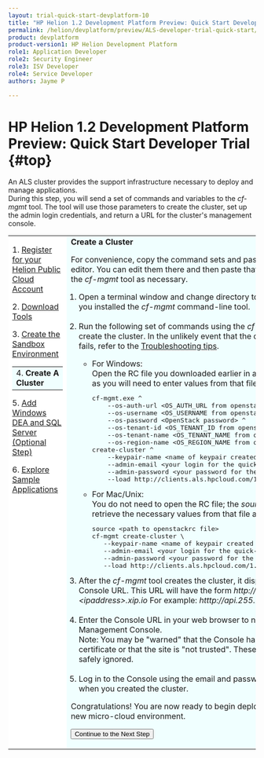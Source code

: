 ```yaml
---
layout: trial-quick-start-devplatform-10
title: "HP Helion 1.2 Development Platform Preview: Quick Start Developer Trial Step 4"
permalink: /helion/devplatform/preview/ALS-developer-trial-quick-start/4/
product: devplatform
product-version1: HP Helion Development Platform
role1: Application Developer
role2: Security Engineer
role3: ISV Developer 
role4: Service Developer
authors: Jayme P

---
```

<!--UNDER REVISION-->

<script>
function PageRefresh {
onLoad="window.refresh"
}
PageRefresh();
</script>

# HP Helion 1.2 Development Platform Preview: Quick Start Developer Trial {#top}

An ALS cluster provides the support infrastructure necessary to deploy and manage applications. <br />During this step, you will send a set of commands and variables to the <i>cf-mgmt</i> tool. The tool will use those parameters to create the cluster, set up the admin login credentials, and return a URL for the cluster's management console. 

<table style="background-color: #FFF; vertical-align:top;">
<tr style="padding: 0;">
<td style="vertical-align:top;">
<p>
1. <a href="http://15.184.32.138/helion/devplatform/preview/ALS-developer-trial-quick-start/">Register for your Helion Public Cloud Account</a>
</p><p>
2. <a href="http://15.184.32.138/helion/devplatform/preview/ALS-developer-trial-quick-start/2">Download  Tools</i></a>
</p><p>
3. <a href="http://15.184.32.138/helion/devplatform/preview/ALS-developer-trial-quick-start/3">Create the Sandbox Environment</a>
  <table border="0" style="background-color: #FFF;">
   <tr>
   <td style="background-color: #F0FFFF;">
    4.&nbsp;<b>Create&nbsp;A Cluster</b>
   </td>
   </tr>
   </table>
<p>
5. <a href="http://15.184.32.138/helion/devplatform/preview/ALS-developer-trial-quick-start/5">Add Windows DEA and SQL Server (Optional Step)</a>
</p>
<p>
6. <a href="http://15.184.32.138/helion/devplatform/preview/ALS-developer-trial-quick-start/6">Explore Sample Applications</a>
</p>
</td>
<td style="background-color: #F0FFFF; vertical-align: top;"><b>Create a Cluster</b>
<p>For convenience, copy the command sets and paste them into a text editor. You can edit them there and then paste that information into the <i>cf-mgmt</i> tool as necessary.
<ol style="padding-left: 1em;">
<li>Open a terminal window and change directory to the location where you installed the <i>cf-mgmt</i> command-line tool.
</li><br />
<li>Run the following set of commands using the <i>cf-mgmt</i> tool to create the cluster. In the unlikely event that the cluster creation fails, refer to the <a href="http://15.184.32.138/helion/devplatform/preview/ALS-developer-trial-quick-start/troubleshooting">Troubleshooting tips</a>.<p>
<ul>
<li>For Windows:<br />
Open the RC file you downloaded earlier in a text editor,<br /> as you will need to enter values from that file.
<pre>
cf-mgmt.exe ^
	--os-auth-url &lt;OS_AUTH_URL from openstackrc&gt; ^
	--os-username &lt;OS_USERNAME from openstackrc&gt; ^
	--os-password &lt;OpenStack password&gt; ^
	--os-tenant-id &lt;OS_TENANT_ID from openstackrc&gt; ^
	--os-tenant-name &lt;OS_TENANT_NAME from openstackrc&gt; ^
	--os-region-name &lt;OS_REGION_NAME from openstackrc&gt; ^
create-cluster ^
	--keypair-name &lt;name of keypair created earlier&gt; ^
	--admin-email &lt;your login for the quick-start&gt; ^
	--admin-password &lt;your password for the quick-start&gt; ^
	--load http://clients.als.hpcloud.com/1.2/config/trial.yml
</pre>
</li>
<li>For Mac/Unix:<br />
You do not need to open the RC file; the <i>source</i> command will retrieve the necessary values from that file automatically.
<pre>
source &lt;path to openstackrc file&gt;
cf-mgmt create-cluster \
   --keypair-name &lt;name of keypair created earlier&gt; \
   --admin-email &lt;your login for the quick-start&gt; \
   --admin-password &lt;your password for the quick-start&gt; \
   --load http://clients.als.hpcloud.com/1.2/config/trial.yml
</pre></li>
</li>
</ul>
<li>After the <i>cf-mgmt</i> tool creates the cluster, it displays the ALS Console URL. This URL will have the form <i>http://api.&lt;ipaddress&gt;.xip.io</i>  For example: <i>htttp://api.255.255.255.255.xip.io</i> </li><br /> 
<li>Enter the Console URL in your web browser to navigate to the Management Console.<br /<b>Note</b>: You may be "warned" that the Console has a self-signed certificate or that the site is "not trusted". These "warnings" can be safely ignored. </li><br />
<li>Log in to the Console using the email and password you specified when you created the cluster.</li>
</ol>
<p>Congratulations! You are now ready to begin deploying apps to your new micro-cloud environment.</p>

<p><form action="http://15.184.32.138/helion/devplatform/preview/ALS-developer-trial-quick-start/5" method="get">
    <input type="submit" value="Continue to the Next Step" 
         name="Submit" id="frm1_submit" />
</form></p>
</td>
</tr>
</table>
